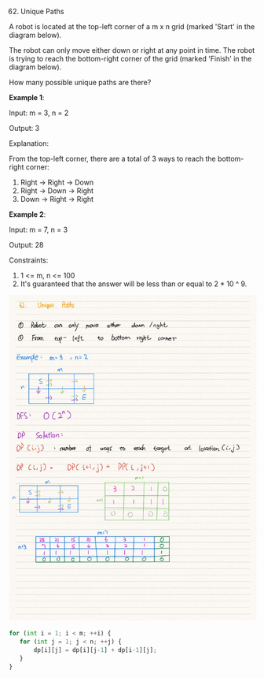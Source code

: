 62. Unique Paths

A robot is located at the top-left corner of a m x n grid (marked 'Start' in the diagram below).

The robot can only move either down or right at any point in time. The robot is trying to reach the bottom-right corner of the grid (marked 'Finish' in the diagram below).

How many possible unique paths are there?

**Example 1**:   

Input: m = 3, n = 2

Output: 3

Explanation:

From the top-left corner, there are a total of 3 ways to reach the bottom-right corner:
1. Right -> Right -> Down
2. Right -> Down -> Right
3. Down -> Right -> Right

**Example 2**:

Input: m = 7, n = 3

Output: 28
 

Constraints:

1. 1 <= m, n <= 100
2. It's guaranteed that the answer will be less than or equal to 2 * 10 ^ 9.

![](unique.jpeg)

```python
for (int i = 1; i < m; ++i) {
   for (int j = 1; j < n; ++j) {
       dp[i][j] = dp[i][j-1] + dp[i-1][j];
   }
}
```
